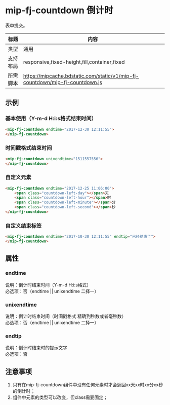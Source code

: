 # mip-fj-countdown 倒计时

表单提交。

标题|内容
----|----
类型|通用
支持布局|responsive,fixed-height,fill,container,fixed
所需脚本|https://mipcache.bdstatic.com/static/v1/mip-fj-countdown/mip-fj-countdown.js

## 示例

### 基本使用（Y-m-d H:i:s格式结束时间）

```html
<mip-fj-countdown endtime="2017-12-30 12:11:55">
</mip-fj-countdown>
```

### 时间戳格式结束时间

```html
<mip-fj-countdown unixendtime="1511557556">
</mip-fj-countdown>
```

### 自定义元素

```html
<mip-fj-countdown endtime="2017-12-25 11:06:00">
    <span class="countdown-left-day"></span>天
    <span class="countdown-left-hour"></span>时
    <span class="countdown-left-minute"></span>分
    <span class="countdown-left-second"></span>秒
</mip-fj-countdown>
```

### 自定义结束标签

```html
<mip-fj-countdown endtime="2017-10-30 12:11:55" endtip="已经结束了">
</mip-fj-countdown>
```

## 属性

### endtime

说明：倒计时结束时间（Y-m-d H:i:s格式）  
必选项：否（endtime || unixendtime 二择一）  

### unixendtime

说明：倒计时结束时间（时间戳格式 精确到秒数或者毫秒数）  
必选项：否（endtime || unixendtime 二择一）  

### endtip

说明：倒计时结束时的提示文字  
必选项：否

## 注意事项

1. 只有在mip-fj-countdown组件中没有任何元素时才会返回xx天xx时xx分xx秒的倒计时；
2. 组件中元素的类型可以改变，但class需要固定；
